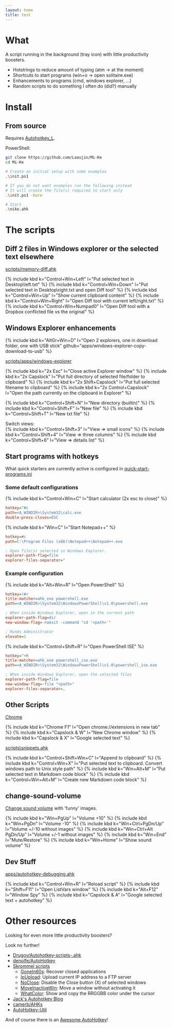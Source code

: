 ```yaml
---
layout: home
title: test
---
```


# What

A script running in the background (tray icon) with little productivity boosters.

- Hotstrings to reduce amount of typing (atm -> at the moment)
- Shortcuts to start programs (win+o -> open solitaire.exe)
- Enhancements to programs (cmd, windows explorer, ...)
- Random scripts to do something I often do (did?) manually

# Install

## From source

Requires [Autohotkey_L](https://autohotkey.com/download).

PowerShell:
```bash
git clone https://github.com/Laoujin/Mi-Ke
cd Mi-Ke

# Create an initial setup with some examples
.\init.ps1

# If you do not want examples run the following instead
# It will create the file(s) required to start only
.\init.ps1 -bare

# Start
.\mike.ahk
```


# The scripts


## Diff 2 files in Windows explorer or the selected text elsewhere

[scripts/memory-diff.ahk](https://github.com/Laoujin/Mi-Ke/blob/master/scripts/memory-diff.ahk)

{% include kbd k="Control+Win+Left" l="Put selected text in Desktop\left.txt" %}
{% include kbd k="Control+Win+Down" l="Put selected text in Desktop\right.txt and open Diff tool" %}
{% include kbd k="Control+Win+Up" l="Show current clipboard content" %}
{% include kbd k="Control+Win+Right" l="Open Diff tool with current left/right.txt" %}
{% include kbd k="Control+Win+Numpad0" l="Open Diff tool with a Dropbox conflicted file vs the original" %}


## Windows Explorer enhancements

{% include kbd k="AltGr+Win+D" l="Open 2 explorers, one in download folder, one with USB stick" github="apps/windows-explorer-copy-download-to-usb" %}

[scripts/apps/windows-explorer](https://github.com/Laoujin/Mi-Ke/blob/master/scripts/apps/windows-explorer.ahk)

{% include kbd k="2x Esc" l="Close active Explorer window" %}
{% include kbd k="2x Capslock" l="Put full directory of selected file/folder to clipboard" %}
{% include kbd k="2x Shift+Capslock" l="Put full selected filename to clipboard" %}
{% include kbd k="2x Control+Capslock" l="Open the path currently on the clipboard in Explorer" %}

{% include kbd k="Control+Shift+N" l="New directory (builtin)" %}
{% include kbd k="Control+Shift+F" l="New file" %}
{% include kbd k="Control+Shift+T" l="New txt file" %}

Switch views:  
{% include kbd k="Control+Shift+3" l="View => small icons" %}
{% include kbd k="Control+Shift+4" l="View => three columns" %}
{% include kbd k="Control+Shift+6" l="View => details list" %}


## Start programs with hotkeys

What quick starters are currently active is configured in [quick-start-programs.ini](https://github.com/Laoujin/Mi-Ke/blob/master/quick-start-programs.ini)

### Some default configurations

{% include kbd k="Control+Win+C" l="Start calculator (2x esc to close)" %}
```ini
hotkey=^#c
path=<A_WINDIR>\System32\calc.exe
double-press-closes=ESC
```


{% include kbd k="Win+C" l="Start Notepad++" %}

```ini
hotkey=#c
path=C:\Program Files (x86)\Notepad++\Notepad++.exe

; Open file(s) selected in Windows Explorer.
explorer-path-flag=file
explorer-files-separator="
```

### Example configuration

{% include kbd k="Alt+Win+R" l="Open PowerShell" %}
```ini
hotkey=!#r
title-matcher=ahk_exe powershell.exe
path=<A_WINDIR>\System32\WindowsPowerShell\v1.0\powershell.exe

; When inside Windows Explorer, open in the current path
explorer-path-flag=dir
new-window-flag=-noexit -command "cd '<path>'"

; RunAs Administrator
elevate=1
```

{% include kbd k="Control+Shift+R" l="Open PowerShell ISE" %}

```ini
hotkey=^+R
title-matcher=ahk_exe powershell_ise.exe
path=<A_WINDIR>\System32\WindowsPowerShell\v1.0\powershell_ise.exe

; When inside Windows Explorer, open the selected files
explorer-path-flag=file
new-window-flag=-file "<path>"
explorer-files-separator=,
```


## Other Scripts

[Chrome](https://github.com/Laoujin/Mi-Ke/blob/master/scripts/apps/chrome.ahk)

{% include kbd k="Chrome F1" l="Open chrome://extensions in new tab" %}
{% include kbd k="Capslock & W" l="New Chrome window" %}
{% include kbd k="Capslock & X" l="Google selected text" %}

[scripts\snippets.ahk](https://github.com/Laoujin/Mi-Ke/blob/master/scripts/snippets.ahk)

{% include kbd k="Control+Shift+Win+C" l="Append to clipboard" %}
{% include kbd k="Control+Win+X" l="Put selected text to clipboard. Convert windows path to Unix style path" %}
{% include kbd k="Win+Alt+M" l="Put selected text in Markdown code block" %}
{% include kbd k="Control+Win+Alt+M" l="Create new Markdown code block" %}


## change-sound-volume

[Change sound volume](https://github.com/Laoujin/Mi-Ke/blob/master/scripts/change-sound-volume.ahk) with 'funny' images.  

{% include kbd k="Win+PgUp" l="Volume +10" %}
{% include kbd k="Win+PgDn" l="Volume -10" %}
{% include kbd k="Win+Ctrl+PgDn/Up" l="Volume +/-10 without images" %}
{% include kbd k="Win+Ctrl+Alt PgDn/Up" l="Volume +/-1 without images" %}
{% include kbd k="Win+End" l="Mute/Restore" %}
{% include kbd k="Win+Home" l="Show sound volume" %}


Dev Stuff
---------

[apps/autohotkey-debugging.ahk](https://github.com/Laoujin/Mi-Ke/blob/master/scripts/apps/autohotkey-debugging.ahk)

{% include kbd k="Control+Win+R" l="Reload script" %}
{% include kbd k="Shift+F11" l="Open ListVars window" %}
{% include kbd k="Alt+F12" l="Window Spy" %}
{% include kbd k="Capslock & A" l="Google selected text + autohotkey" %}


# Other resources

Looking for even more little productivity boosters?

Look no further!

- [Drugoy/Autohotkey-scripts-.ahk](https://github.com/Drugoy/Autohotkey-scripts-.ahk)
- [denolfe/AutoHotkey](https://github.com/denolfe/AutoHotkey)
- [Skrommel scripts](http://www.donationcoder.com/Software/Skrommel/index.html)
	- [GoneIn60s](http://www.donationcoder.com/Software/Skrommel/index.html#GoneIn60s): Recover closed applications
	- [IpUpload](http://www.donationcoder.com/Software/Skrommel/index.html#IpUpload): Upload current IP address to a FTP server
	- [NoClose](http://www.donationcoder.com/Software/Skrommel/index.html#NoClose): Disable the Close button (X) of selected windows
	- [MoveInactiveWin](http://www.donationcoder.com/Software/Skrommel/index.html#MoveInactiveWin): Move a window without activating it
	- [WhatColor](http://www.donationcoder.com/Software/Skrommel/index.html#WhatColor): Show and copy the RRGGBB color under the cursor
- [Jack's Autohotkey Blog](http://www.computoredge.com/AutoHotkey/Free_AutoHotkey_Scripts_and_Apps_for_Learning_and_Generating_Ideas.html)
- [camerb/AHKs](https://github.com/camerb/AHKs)
- [AutoHotkey-Util](https://github.com/cocobelgica/AutoHotkey-Util)

And of course there is an [Awesome AutoHotkey](https://github.com/ahkscript/awesome-AutoHotkey)!
